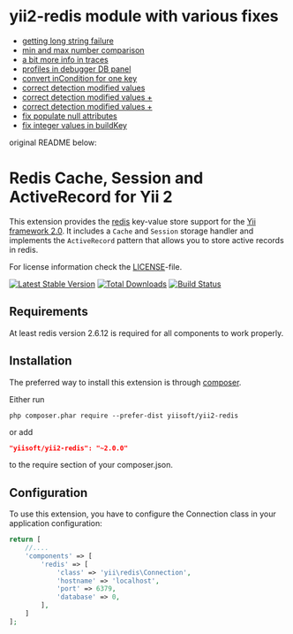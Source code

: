yii2-redis module with various fixes
====================================

* [getting long string failure](https://github.com/E96/yii2-redis/commit/fdaf09f4d191c7bf29d5e75432385611b90759af)
* [min and max number comparison](https://github.com/E96/yii2-redis/commit/c1e0f6e1c03007a1133ce7916a4683a242e3515f)
* [a bit more info in traces](https://github.com/E96/yii2-redis/commit/fe8df386a0dadbbc192f1be48c2e4dd899c12b98)
* [profiles in debugger DB panel](https://github.com/E96/yii2-redis/commit/05d8d208b25d57b41cb78e04689ccca5be33b473)
* [convert inCondition for one key](https://github.com/E96/yii2-redis/commit/36d6a145acf109d86eb2aa7918f64bc91c935ebb)
* [correct detection modified values](https://github.com/E96/yii2-redis/commit/e4040f0f5c91e291b4b014661d3e85731426f647)
* [correct detection modified values +](https://github.com/E96/yii2-redis/commit/2d2bd7fb72a5702c66f41bce5aee8d1f163e094b)
* [correct detection modified values +](https://github.com/E96/yii2-redis/commit/0238c137ce7e1e76cc832d57538e675b2e462563)
* [fix populate null attributes](https://github.com/E96/yii2-redis/commit/02c879b865937b39f47fb0664329310dcaf3ff94)
* [fix integer values in buildKey](https://github.com/E96/yii2-redis/commit/da6ed85ed15bd33b4137083403c027a15b9fc03d)

original README below:


Redis Cache, Session and ActiveRecord for Yii 2
===============================================

This extension provides the [redis](http://redis.io/) key-value store support for the [Yii framework 2.0](http://www.yiiframework.com).
It includes a `Cache` and `Session` storage handler and implements the `ActiveRecord` pattern that allows
you to store active records in redis.

For license information check the [LICENSE](LICENSE.md)-file.

[![Latest Stable Version](https://poser.pugx.org/yiisoft/yii2-redis/v/stable.png)](https://packagist.org/packages/yiisoft/yii2-redis)
[![Total Downloads](https://poser.pugx.org/yiisoft/yii2-redis/downloads.png)](https://packagist.org/packages/yiisoft/yii2-redis)
[![Build Status](https://travis-ci.org/yiisoft/yii2-redis.svg?branch=master)](https://travis-ci.org/yiisoft/yii2-redis)


Requirements
------------

At least redis version 2.6.12 is required for all components to work properly.

Installation
------------

The preferred way to install this extension is through [composer](http://getcomposer.org/download/).

Either run

```
php composer.phar require --prefer-dist yiisoft/yii2-redis
```

or add

```json
"yiisoft/yii2-redis": "~2.0.0"
```

to the require section of your composer.json.


Configuration
-------------

To use this extension, you have to configure the Connection class in your application configuration:

```php
return [
    //....
    'components' => [
        'redis' => [
            'class' => 'yii\redis\Connection',
            'hostname' => 'localhost',
            'port' => 6379,
            'database' => 0,
        ],
    ]
];
```

